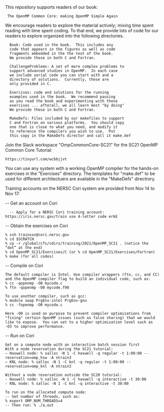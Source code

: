 
This repository supports readers of our book:

     The OpenMP Common Core: making OpenMP Simple Again

We encourage readers to explore the material actively; mixing
time spent reading with time spent coding.   To that end, we
provide lots of code for our readers to explore organized into
the following directories.

      Book: Code used in the book.  This includes any
      code that appears in the figures as well as code
      fragments embedded in the the text of the book.
      We provide these in both C and Fortran.

      ChallengeProblems: A set of more complex problems to
      support advanced studies in OpenMP.  In each case
      we include serial code you can start with and a
      directory of solutions.  Currently, these are
      only provided in C.

      Exercises: code and solutions for the running 
      examples used in the book.  We recommend pausing 
      as you read the book and experimenting with these
      exercises ... afterall, we all learn most "by doing"
      We provide these in both C and Fortran.
      
      MakeDefs: Files included by our makefiles to support
      C and Fortran on various platforms.  You should copy
      one that is close to what you need, and modify it
      to reference the compilers you wish to use.  Put
      this copy in the MakeDefs director and call it make.def
      
   
Join the Slack workspace "OmpCommonCore-SC21" for the SC21 OpenMP Common Core Tutorial:

	https://tinyurl.com/wcbbjjvt  
	
You can use any system with a working OpenMP compiler for the hands-on exercises
in the "Exercises" directory.  The templates for "make.def" to be used for different 
architectuers are available in the "MakeDefs" directrory.
	
Training accounts on the NERSC Cori system are provided from Nov 14 to Nov 17:

-- Get an account on Cori

      -- Apply for a NERSC Cori training account: https://iris.nersc.gov/train use 4-letter code erkE
    
-- Obtain the exercises on Cori

	% ssh trainxxx@cori.nersc.gov
	% cd $SCRATCH
	% cp -r /global/cfs/cdirs/training/2021/OpenMP_SC21 . (notice the “dot” at the end) 
	% cd OpenMP_SC21/Exercises/C (or % cd OpenMP_SC21/Exercises/Fortran)
	% make (for all codes)

-- Compile on Cori

	The default compiler is Intel. Use compiler wrappers (ftn, cc, and CC) 
	and the OpenMP compiler flag to build an individual code, such as:
	% cc -qopenmp -O0 mycode.c 
	% ftn -qopenmp -O0 mycode.f90

	To use another compiler, such as gcc: 
	% module swap PrgEnv-intel PrgEnv-gnu 
	% cc -fopenmp -O0 mycode.c
	
	Here -O0 is used on purpose to prevent compiler optimizations from 
	"fixing" certain OpenMP issues (such as false sharing) that we would 
	like to expose.  You can set to a higher optimization level such as 
	-O3 to improve performance.

-- Run on Cori

	Get on a compute node with an interactive batch session first
	With a node reservation during the SC21 tutorial:
	– Haswell node: % salloc -N 1 -C haswell -q regular -t 1:00:00 --reservation=omp_hsw -A ntrain3
	– KNL node: % salloc -N 1 -C knl -q regular -t 1:00:00 --reservation=omp_knl -A ntrain3
	
	Without a node reservation outside the SC20 tutorial:
	- Haswell node: % salloc -N 1 -C haswell -q interactive -t 30:00 
	- KNL node: % salloc -N 1 -C knl -q interactive -t 30:00

	To run on the allocated compute node:
	-- Set number of threads, such as: 
	% export OMP_NUM_THREADS=4 
	-- Then run: % ./a.out

